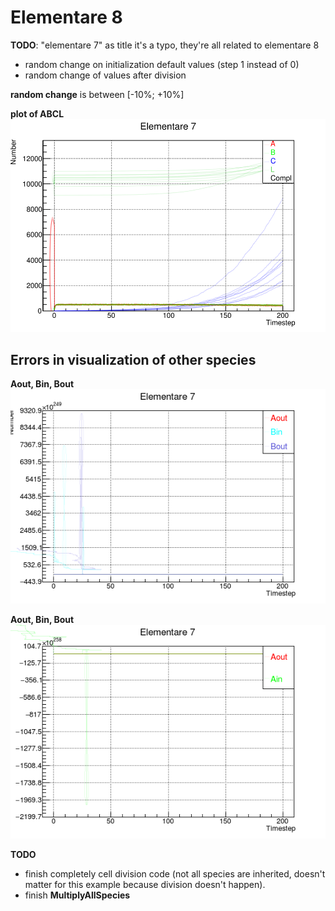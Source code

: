 # Elementare 8

__TODO__: "elementare 7" as title it's a typo, they're all related to elementare 8

* random change on initialization default values (step 1 instead of 0)
* random change of values after division

__random change__ is between [-10%; +10%]

__plot of ABCL__
![ABCL](ABCL.png)

## Errors in visualization of other species

__Aout, Bin, Bout__
![Error_1](error1.png)

__Aout, Bin, Bout__
![Error_2](error2.png)

__TODO__  
* finish completely cell division code (not all species are inherited, doesn't matter for this example because division doesn't happen).
* finish __MultiplyAllSpecies__
